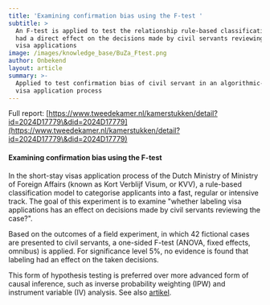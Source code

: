 ```yaml
---
title: 'Examining confirmation bias using the F-test '
subtitle: >
  An F-test is applied to test the relationship rule-based classification model
  had a direct effect on the decisions made by civil servants reviewing Dutch
  visa applications 
image: /images/knowledge_base/BuZa_Ftest.png
author: Onbekend
layout: article
summary: >-
  Applied to test confirmation bias of civil servant in an algorithmic-driven
  visa application process
---
```


Full report: [https://www.tweedekamer.nl/kamerstukken/detail?id=2024D17779\&did=2024D17779](https://www.tweedekamer.nl/kamerstukken/detail?id=2024D17779\&did=2024D17779)

#### Examining confirmation bias using the F-test 

In the short-stay visas application process of the Dutch Ministry of Ministry of Foreign Affairs (known as Kort Verblijf Visum, or KVV), a rule-based classification model to categorise applicants into a fast, regular or intensive track. The goal of this experiment is to examine "whether labeling visa applications has an effect on decisions made by civil servants reviewing the case?".

Based on the outcomes of a field experiment, in which 42 fictional cases are presented to civil servants, a one-sided F-test (ANOVA, fixed effects, omnibus) is applied. For significance level 5%, no evidence is found that labeling had an effect on the taken decisions.

This form of hypothesis testing is preferred over more advanced form of causal inference, such as inverse probability weighting (IPW) and instrument variable (IV) analysis. See also [artikel](/knowledge-platform/knowledge-base/20240429_buza_sr/).
